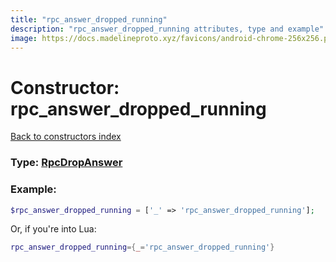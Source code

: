```yaml
---
title: "rpc_answer_dropped_running"
description: "rpc_answer_dropped_running attributes, type and example"
image: https://docs.madelineproto.xyz/favicons/android-chrome-256x256.png
---
```

# Constructor: rpc\_answer\_dropped\_running  
[Back to constructors index](index.md)






### Type: [RpcDropAnswer](../types/RpcDropAnswer.md)


### Example:

```php
$rpc_answer_dropped_running = ['_' => 'rpc_answer_dropped_running'];
```  


Or, if you're into Lua:

```lua
rpc_answer_dropped_running={_='rpc_answer_dropped_running'}

```


